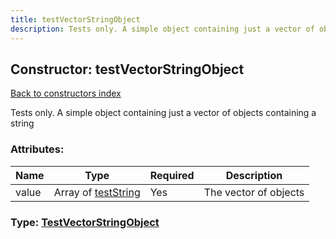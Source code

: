```yaml
---
title: testVectorStringObject
description: Tests only. A simple object containing just a vector of objects containing a string
---
```

## Constructor: testVectorStringObject  
[Back to constructors index](index.md)



Tests only. A simple object containing just a vector of objects containing a string

### Attributes:

| Name     |    Type       | Required | Description |
|----------|---------------|----------|-------------|
|value|Array of [testString](../constructors/testString.md) | Yes|The vector of objects|



### Type: [TestVectorStringObject](../types/TestVectorStringObject.md)


